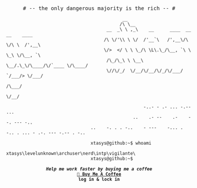 <p align="center">
<samp>
  # -- the only dangerous majority is the rich -- # 
</samp>
</p>

                                                __                                      
                                               /\ \__                                   
                                          __  _\ \ ,_\    __      ____  __  __    ____  
                                         /\ \/'\\ \ \/  /'__`\   /',__\/\ \/\ \  /',__\ 
                                         \/>  </ \ \ \_/\ \L\.\_/\__, `\ \ \_\ \/\__, `\
                                          /\_/\_\ \ \__\ \__/.\_\/\____/\/`____ \/\____/
                                          \//\/_/  \/__/\/__/\/_/\/___/  `/___/> \/___/ 
                                                                            /\___/      
                                                                            \/__/       

                                                        -..- - .- ... -.-- ...
                                                    ..    .- --    .-    --. --- -..                                     
                                    ..    -. . . -..    - ---    -... .    -.. . ... - .-. --- -.-- . -..

                                    xtasys@github:~$ whoami 
                                    xtasys\levelunknown\archuser\nerd\intp\vigilante\
                                    xtasys@github:~$ 



<p align="center">
<samp>
  <sup>
    <b>
    <i>Help me work faster by buying me a coffee</i>
    <br>
    <a href="https://buymeacoffee.com/xtasys">🦇 Buy Me A Coffee</a><br>
    log in & lock in 
  </sup>
</samp>
</p>
  
  
  
